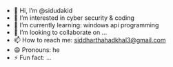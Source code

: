 - 👋 Hi, I’m @sidudakid
- 👀 I’m interested in cyber security & coding
- 🌱 I’m currently learning: windows api programming
- 💞️ I’m looking to collaborate on ...
- 📫 How to reach me: siddharthahadkhal3@gmail.com
- 😄 Pronouns: he
- ⚡ Fun fact: ...

